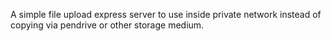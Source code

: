 A simple file upload express server to use inside private network instead of copying via pendrive or other storage medium.